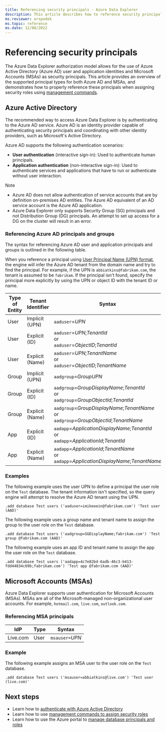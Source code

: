 ```yaml
---
title: Referencing security principals - Azure Data Explorer
description: This article describes how to reference security principals and identity providers in Azure Data Explorer.
ms.reviewer: orspodek
ms.topic: reference
ms.date: 12/08/2022
---
```

# Referencing security principals

The Azure Data Explorer authorization model allows for the use of Azure Active Directory (Azure AD) user and application identities and Microsoft Accounts (MSAs) as security principals. This article provides an overview of the supported principal types for both Azure AD and MSAs, and demonstrates how to properly reference these principals when assigning security roles using [management commands](../security-roles.md).

## Azure Active Directory

The recommended way to access Azure Data Explorer is by authenticating to the Azure AD service. Azure AD is an identity provider capable of authenticating security principals and coordinating with other identity providers, such as Microsoft's Active Directory.

Azure AD supports the following authentication scenarios:

* **User authentication** (interactive sign-in): Used to authenticate human principals.
* **Application authentication** (non-interactive sign-in): Used to authenticate services and applications that have to run or authenticate without user interaction.

> [!NOTE]
>
> * Azure AD does not allow authentication of service accounts that are by definition on-premises AD entities. The Azure AD equivalent of an AD service account is the Azure AD application.
> * Azure Data Explorer only supports Security Group (SG) principals and not Distribution Group (DG) principals. An attempt to set up access for a DG on the cluster will result in an error.

### Referencing Azure AD principals and groups

The syntax for referencing Azure AD user and application principals and groups is outlined in the following table.

When you reference a principal using [User Principal Name (UPN) format](/azure/active-directory/hybrid/plan-connect-userprincipalname#upn-format), the engine will infer the Azure AD tenant from the domain name and try to find the principal. For example, if the UPN is `abbiatkins@fabrikam.com`, the tenant is assumed to be `fabrikam`. If the principal isn't found, specify the principal more explicitly by using the UPN or object ID with the tenant ID or name.

| Type of Entity | Tenant Identifier | Syntax |
|--|--|--|
| User | Implicit (UPN) | `aaduser`=*UPN* |
| User | Explicit (ID) | `aaduser`=*UPN*;*TenantId*<br />or<br />`aaduser`=*ObjectID*;*TenantId* |
| User | Explicit (Name) |`aaduser`=*UPN*;*TenantName*<br />or<br />`aaduser`=*ObjectID*;*TenantName* |
| Group | Implicit (UPN) | `aadgroup`=*GroupUPN* |
| Group | Explicit (ID) | `aadgroup`=*GroupDisplayName*;*TenantId*<br />or<br />`aadgroup`=*GroupObjectId*;*TenantId* |
| Group | Explicit (Name) |`aadgroup`=*GroupDisplayName*;*TenantName*<br />or<br />`aadgroup`=*GroupObjectId*;*TenantName* |
| App | Explicit (ID) | `aadapp`=*ApplicationDisplayName*;*TenantId*<br />or<br />`aadapp`=*ApplicationId*;*TenantId*|
| App | Explicit (Name) | `aadapp`=*ApplicationId*;*TenantName*<br />or<br />`aadapp`=*ApplicationDisplayName*;*TenantName* |

### Examples

The following example uses the user UPN to define a principal the user role on the `Test` database. The tenant information isn't specified, so the query engine will attempt to resolve the Azure AD tenant using the UPN.

```kusto
.add database Test users ('aaduser=imikeoein@fabrikam.com') 'Test user (AAD)'
```

The following example uses a group name and tenant name to assign the group to the user role on the `Test` database.

```kusto
.add database Test users ('aadgroup=SGDisplayName;fabrikam.com') 'Test group @fabrikam.com (AAD)'
```

The following example uses an app ID and tenant name to assign the app the user role on the `Test` database.

```kusto
.add database Test users ('aadapp=4c7e82bd-6adb-46c3-b413-fdd44834c69b;fabrikam.com') 'Test app @fabrikam.com (AAD)'
```

## Microsoft Accounts (MSAs)

Azure Data Explorer supports user authentication for Microsoft Accounts (MSAs). MSAs are all of the Microsoft-managed non-organizational user accounts. For example, `hotmail.com`, `live.com`, `outlook.com`.

### Referencing MSA principals

| IdP | Type | Syntax |
|--|--|--|
| Live.com | User | `msauser=`*UPN* |

### Example

The following example assigns an MSA user to the user role on the `Test` database.

```kusto
.add database Test users ('msauser=abbiatkins@live.com') 'Test user (live.com)'
```

## Next steps

* Learn how to [authenticate with Azure Active Directory](how-to-authenticate-with-aad.md)
* Learn how to use [management commands to assign security roles](../security-roles.md)
* Learn how to use the Azure portal to [manage database principals and roles](../../../manage-database-permissions.md)

